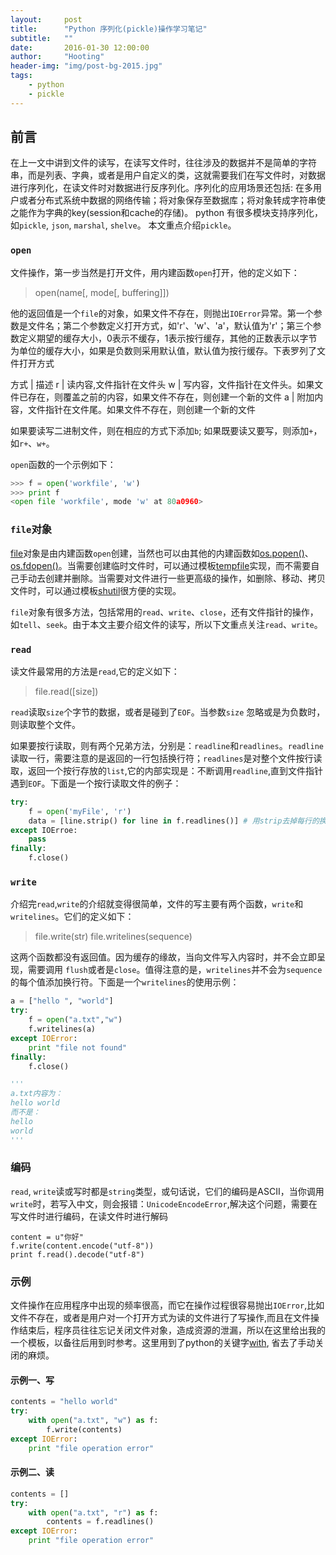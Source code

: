 ```yaml
---
layout:     post
title:      "Python 序列化(pickle)操作学习笔记"
subtitle:   ""
date:       2016-01-30 12:00:00
author:     "Hooting"
header-img: "img/post-bg-2015.jpg"
tags:
    - python
    - pickle
---
```


## 前言
在上一文中讲到文件的读写，在读写文件时，往往涉及的数据并不是简单的字符串，而是列表、字典，或者是用户自定义的类，这就需要我们在写文件时，对数据进行序列化，在读文件时对数据进行反序列化。序列化的应用场景还包括: 在多用户或者分布式系统中数据的网络传输；将对象保存至数据库；将对象转成字符串使之能作为字典的key(session和cache的存储)。
python 有很多模块支持序列化，如`pickle`, `json`, `marshal`, `shelve`。 本文重点介绍`pickle`。

### `open`
文件操作，第一步当然是打开文件，用内建函数`open`打开，他的定义如下：

> open(name[, mode[, buffering]])

他的返回值是一个`file`的对象，如果文件不存在，则抛出`IOError`异常。第一个参数是文件名；第二个参数定义打开方式，如'r'、'w'、'a'，默认值为'r'；第三个参数定义期望的缓存大小，0表示不缓存，1表示按行缓存，其他的正数表示以字节为单位的缓存大小，如果是负数则采用默认值，默认值为按行缓存。下表罗列了文件打开方式

方式 | 描述
r   | 读内容,文件指针在文件头
w   | 写内容，文件指针在文件头。如果文件已存在，则覆盖之前的内容，如果文件不存在，则创建一个新的文件
a   | 附加内容，文件指针在文件尾。如果文件不存在，则创建一个新的文件

如果要读写二进制文件，则在相应的方式下添加`b`; 如果既要读又要写，则添加`+`，如`r+`、`w+`。

`open`函数的一个示例如下：

```python
>>> f = open('workfile', 'w')
>>> print f
<open file 'workfile', mode 'w' at 80a0960>
```

### `file`对象
[file](https://docs.python.org/2/library/stdtypes.html#file-objects)对象是由内建函数`open`创建，当然也可以由其他的内建函数如[os.popen()](https://docs.python.org/2/library/os.html#os.popen)、
[os.fdopen()](https://docs.python.org/2/library/os.html#os.fdopen)。当需要创建临时文件时，可以通过模板[tempfile](https://docs.python.org/2/library/tempfile.html#module-tempfile)实现，而不需要自己手动去创建并删除。当需要对文件进行一些更高级的操作，如删除、移动、拷贝文件时，可以通过模板[shutil](https://docs.python.org/2/library/shutil.html#module-shutil)很方便的实现。

`file`对象有很多方法，包括常用的`read`、`write`、`close`，还有文件指针的操作，如`tell`、`seek`。由于本文主要介绍文件的读写，所以下文重点关注`read`、`write`。

### `read`
读文件最常用的方法是`read`,它的定义如下：

> file.read([size])

`read`读取`size`个字节的数据，或者是碰到了`EOF`。当参数`size` 忽略或是为负数时，则读取整个文件。

如果要按行读取，则有两个兄弟方法，分别是：`readline`和`readlines`。`readline`读取一行，需要注意的是返回的一行包括换行符；`readlines`是对整个文件按行读取，返回一个按行存放的`list`,它的内部实现是：不断调用`readline`,直到文件指针遇到`EOF`。下面是一个按行读取文件的例子：

```python
try:
    f = open('myFile', 'r')
    data = [line.strip() for line in f.readlines()] # 用strip去掉每行的换行符
except IOErroe:
    pass
finally:
    f.close()
```

### `write`
介绍完`read`,`write`的介绍就变得很简单，文件的写主要有两个函数，`write`和`writelines`。它们的定义如下：

> file.write(str)
> file.writelines(sequence)

这两个函数都没有返回值。因为缓存的缘故，当向文件写入内容时，并不会立即呈现，需要调用 `flush`或者是`close`。值得注意的是，`writelines`并不会为`sequence`的每个值添加换行符。下面是一个`writelines`的使用示例：

```python
a = ["hello ", "world"]
try:
    f = open("a.txt","w")
    f.writelines(a)
except IOError:
    print "file not found"
finally:
    f.close()

'''
a.txt内容为：
hello world 
而不是：
hello
world
'''
```

### 编码
`read`, `write`读或写时都是`string`类型，或句话说，它们的编码是ASCII，当你调用`write`时，若写入中文，则会报错：`UnicodeEncodeError`,解决这个问题，需要在写文件时进行编码，在读文件时进行解码

```
content = u"你好"
f.write(content.encode("utf-8"))
print f.read().decode("utf-8")
```

### 示例
文件操作在应用程序中出现的频率很高，而它在操作过程很容易抛出`IOError`,比如文件不存在，或者是用户对一个打开方式为读的文件进行了写操作,而且在文件操作结束后，程序员往往忘记关闭文件对象，造成资源的泄漏，所以在这里给出我的一个模板，以备往后用到时参考。这里用到了python的关键字[with](https://docs.python.org/2/reference/compound_stmts.html#with), 省去了手动关闭的麻烦。

#### 示例一、写

```python
contents = "hello world"
try:
    with open("a.txt", "w") as f:
        f.write(contents)
except IOError:
    print "file operation error"
```

#### 示例二、读

```python
contents = []
try:
    with open("a.txt", "r") as f:
        contents = f.readlines()
except IOError:
    print "file operation error"
```